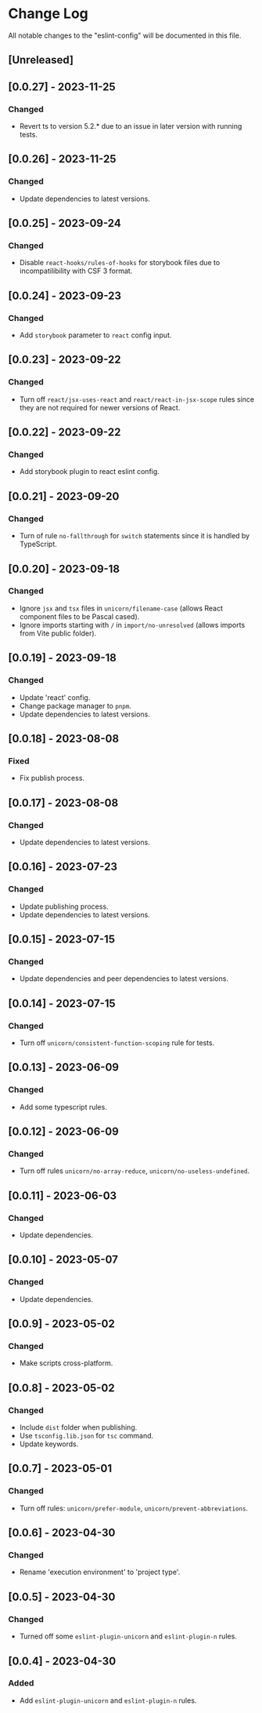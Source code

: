 # Change Log

All notable changes to the "eslint-config" will be documented in this file.

## [Unreleased]

## [0.0.27] - 2023-11-25

### Changed

- Revert ts to version 5.2.\* due to an issue in later version with running tests.

## [0.0.26] - 2023-11-25

### Changed

- Update dependencies to latest versions.

## [0.0.25] - 2023-09-24

### Changed

- Disable `react-hooks/rules-of-hooks` for storybook files due to incompatilibility with CSF 3 format.

## [0.0.24] - 2023-09-23

### Changed

- Add `storybook` parameter to `react` config input.

## [0.0.23] - 2023-09-22

### Changed

- Turn off `react/jsx-uses-react` and `react/react-in-jsx-scope` rules since they are not required for newer versions of React.

## [0.0.22] - 2023-09-22

### Changed

- Add storybook plugin to react eslint config.

## [0.0.21] - 2023-09-20

### Changed

- Turn of rule `no-fallthrough` for `switch` statements since it is handled by TypeScript.

## [0.0.20] - 2023-09-18

### Changed

- Ignore `jsx` and `tsx` files in `unicorn/filename-case` (allows React component files to be Pascal cased).
- Ignore imports starting with `/` in `import/no-unresolved` (allows imports from Vite public folder).

## [0.0.19] - 2023-09-18

### Changed

- Update 'react' config.
- Change package manager to `pnpm`.
- Update dependencies to latest versions.

## [0.0.18] - 2023-08-08

### Fixed

- Fix publish process.

## [0.0.17] - 2023-08-08

### Changed

- Update dependencies to latest versions.

## [0.0.16] - 2023-07-23

### Changed

- Update publishing process.
- Update dependencies to latest versions.

## [0.0.15] - 2023-07-15

### Changed

- Update dependencies and peer dependencies to latest versions.

## [0.0.14] - 2023-07-15

### Changed

- Turn off `unicorn/consistent-function-scoping` rule for tests.

## [0.0.13] - 2023-06-09

### Changed

- Add some typescript rules.

## [0.0.12] - 2023-06-09

### Changed

- Turn off rules `unicorn/no-array-reduce`, `unicorn/no-useless-undefined`.

## [0.0.11] - 2023-06-03

### Changed

- Update dependencies.

## [0.0.10] - 2023-05-07

### Changed

- Update dependencies.

## [0.0.9] - 2023-05-02

### Changed

- Make scripts cross-platform.

## [0.0.8] - 2023-05-02

### Changed

- Include `dist` folder when publishing.
- Use `tsconfig.lib.json` for `tsc` command.
- Update keywords.

## [0.0.7] - 2023-05-01

### Changed

- Turn off rules: `unicorn/prefer-module`, `unicorn/prevent-abbreviations`.

## [0.0.6] - 2023-04-30

### Changed

- Rename 'execution environment' to 'project type'.

## [0.0.5] - 2023-04-30

### Changed

- Turned off some `eslint-plugin-unicorn` and `eslint-plugin-n` rules.

## [0.0.4] - 2023-04-30

### Added

- Add `eslint-plugin-unicorn` and `eslint-plugin-n` rules.

<!--
See: https://common-changelog.org/

## [0.0.1] - 2023-01-01

### Changed

### Added

### Removed

### Fixed
-->
